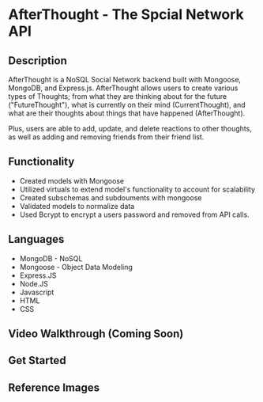 # AfterThought - The Spcial Network API

## Description
AfterThought is a NoSQL Social Network backend built with Mongoose, MongoDB, and Express.js. AfterThought allows users to create various types of Thoughts; from what they are thinking about for the future ("FutureThought"), what is currently on their mind (CurrentThought), and what are their thoughts about things that have happened (AfterThought). 

Plus, users are able to add, update, and delete reactions to other thoughts, as well as adding and removing friends from their friend list. 

## Functionality

* Created models with Mongoose
* Utilized virtuals to extend model's functionality to account for scalability
* Created subschemas and subdouments with mongoose
* Validated models to normalize data
* Used Bcrypt to encrypt a users password and removed from API calls. 

## Languages
* MongoDB - NoSQL
* Mongoose - Object Data Modeling
* Express.JS
* Node.JS
* Javascript
* HTML
* CSS

## Video Walkthrough (Coming Soon)

## Get Started

## Reference Images